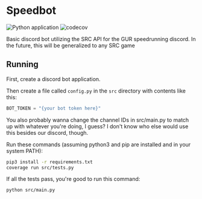 # Speedbot

![Python application](https://github.com/cyclowns/speedbot/workflows/Python%20application/badge.svg) ![codecov](https://codecov.io/gh/cyclowns/speedbot/branch/master/graph/badge.svg)

Basic discord bot utilizing the SRC API for the GUR speedrunning discord. In the future, this will be generalized to any SRC game

## Running

First, create a discord bot application.

Then create a file called `config.py` in the `src` directory with contents like this:

```python
BOT_TOKEN = "{your bot token here}"
```

You also probably wanna change the channel IDs in src/main.py to match up with whatever you're doing, I guess? I don't know who else would use this besides our discord, though.

Run these commands (assuming python3 and pip are installed and in your system PATH):

```sh
pip3 install -r requirements.txt
coverage run src/tests.py
```

If all the tests pass, you're good to run this command:

```sh
python src/main.py
```
